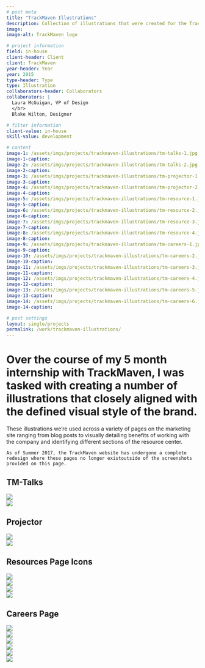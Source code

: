 ```yaml
---
# post meta
title: "TrackMaven Illustrations"
description: Collection of illustrations that were created for the TrackMaven blog and marketing site.
image:
image-alt: TrackMaven logo

# project information
field: in-house
client-header: Client
client: TrackMaven
year-header: Year
year: 2015
type-header: Type
type: Illustration
collaborators-header: Collaborators
collaborators: |
  Laura McGuigan, VP of Design
  </br>
  Blake Wilton, Designer

# filter information
client-value: in-house
skill-value: development

# content
image-1: /assets/imgs/projects/trackmaven-illustrations/tm-talks-1.jpg
image-1-caption:
image-2: /assets/imgs/projects/trackmaven-illustrations/tm-talks-2.jpg
image-2-caption:
image-3: /assets/imgs/projects/trackmaven-illustrations/tm-projector-1.jpg
image-3-caption:
image-4: /assets/imgs/projects/trackmaven-illustrations/tm-projector-2.jpg
image-4-caption:
image-5: /assets/imgs/projects/trackmaven-illustrations/tm-resource-1.jpg
image-5-caption:
image-6: /assets/imgs/projects/trackmaven-illustrations/tm-resource-2.jpg
image-6-caption:
image-7: /assets/imgs/projects/trackmaven-illustrations/tm-resource-3.jpg
image-7-caption:
image-8: /assets/imgs/projects/trackmaven-illustrations/tm-resource-4.jpg
image-8-caption:
image-9: /assets/imgs/projects/trackmaven-illustrations/tm-careers-1.jpg
image-9-caption:
image-10: /assets/imgs/projects/trackmaven-illustrations/tm-careers-2.jpg
image-10-caption:
image-11: /assets/imgs/projects/trackmaven-illustrations/tm-careers-3.jpg
image-11-caption:
image-12: /assets/imgs/projects/trackmaven-illustrations/tm-careers-4.jpg
image-12-caption:
image-13: /assets/imgs/projects/trackmaven-illustrations/tm-careers-5.jpg
image-13-caption:
image-14: /assets/imgs/projects/trackmaven-illustrations/tm-careers-6.jpg
image-14-caption:

# post settings
layout: single/projects
permalink: /work/trackmaven-illustrations/
---
```

# Over the course of my 5 month internship with TrackMaven, I was tasked with creating a number of illustrations that closely aligned with the defined visual style of the brand.

These illustrations we’re used across a variety of pages on the marketing site ranging from blog posts to visually detailing benefits of working with the company and identifying different sections of the resource center.

`As of Summer 2017, the TrackMaven website has undergone a complete redesign where these pages no longer existoutside of the screenshots provided on this page.`

## TM-Talks

<div class="cf">
  <div class="fl w-100 pa1"><img class="v-mid w-100" src="{{ page.image-1 }}"></div>
  <div class="fl w-100 pa1"><img class="v-mid w-100" src="{{ page.image-2 }}"></div>
</div>

## Projector

<div class="cf">
  <div class="fl w-100 pa1"><img class="v-mid w-100" src="{{ page.image-3 }}"></div>
  <div class="fl w-100 pa1"><img class="v-mid w-100" src="{{ page.image-4 }}"></div>
</div>

## Resources Page Icons

<div class="cf">
  <div class="fl w-100 w-third-l pa1"><img class="v-mid w-100" src="{{ page.image-5 }}"></div>
  <div class="fl w-100 w-third-l pa1"><img class="v-mid w-100" src="{{ page.image-6 }}"></div>
  <div class="fl w-100 w-third-l pa1"><img class="v-mid w-100" src="{{ page.image-7 }}"></div>
  <div class="fl w-100 pa1"><img class="v-mid w-100" src="{{ page.image-8 }}"></div>
</div>

## Careers Page

<div class="cf">
  <div class="fl w-100 w-third-l pa1"><img class="v-mid w-100" src="{{ page.image-9 }}"></div>
  <div class="fl w-100 w-third-l pa1"><img class="v-mid w-100" src="{{ page.image-10 }}"></div>
  <div class="fl w-100 w-third-l pa1"><img class="v-mid w-100" src="{{ page.image-11 }}"></div>
  <div class="fl w-100 w-50-l pa1"><img class="v-mid w-100" src="{{ page.image-12 }}"></div>
  <div class="fl w-100 w-50-l pa1"><img class="v-mid w-100" src="{{ page.image-13 }}"></div>
  <div class="fl w-100 pa1"><img class="v-mid w-100" src="{{ page.image-14 }}"></div>
</div>

